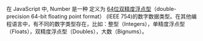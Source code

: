 在 JavaScript 中, Number 是一种 定义为 [64位双精度浮点型](http://en.wikipedia.org/wiki/Double_precision_floating-point_format)（double-precision 64-bit floating point format） (IEEE 754)的数字数据类型。在其他编程语言中，有不同的数字类型存在，比如：整型（Integers），单精度浮点型（Floats），双精度浮点型（Doubles），大数（Bignums）。
